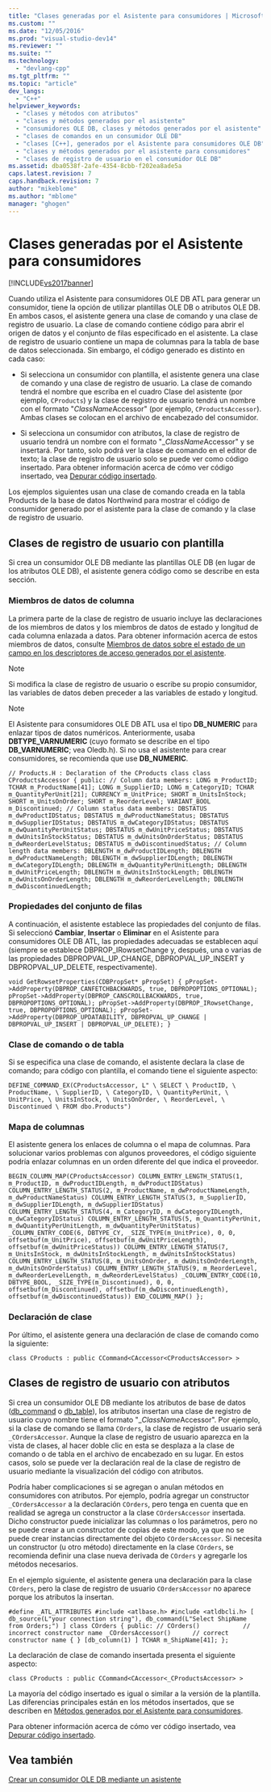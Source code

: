 ```yaml
---
title: "Clases generadas por el Asistente para consumidores | Microsoft Docs"
ms.custom: ""
ms.date: "12/05/2016"
ms.prod: "visual-studio-dev14"
ms.reviewer: ""
ms.suite: ""
ms.technology: 
  - "devlang-cpp"
ms.tgt_pltfrm: ""
ms.topic: "article"
dev_langs: 
  - "C++"
helpviewer_keywords: 
  - "clases y métodos con atributos"
  - "clases y métodos generados por el asistente"
  - "consumidores OLE DB, clases y métodos generados por el asistente"
  - "clases de comandos en un consumidor OLE DB"
  - "clases [C++], generados por el Asistente para consumidores OLE DB"
  - "clases y métodos generados por el asistente para consumidores"
  - "clases de registro de usuario en el consumidor OLE DB"
ms.assetid: dba0538f-2afe-4354-8cbb-f202ea8ade5a
caps.latest.revision: 7
caps.handback.revision: 7
author: "mikeblome"
ms.author: "mblome"
manager: "ghogen"
---
```

# Clases generadas por el Asistente para consumidores
[!INCLUDE[vs2017banner](../../assembler/inline/includes/vs2017banner.md)]

Cuando utiliza el Asistente para consumidores OLE DB ATL para generar un consumidor, tiene la opción de utilizar plantillas OLE DB o atributos OLE DB. En ambos casos, el asistente genera una clase de comando y una clase de registro de usuario. La clase de comando contiene código para abrir el origen de datos y el conjunto de filas especificado en el asistente. La clase de registro de usuario contiene un mapa de columnas para la tabla de base de datos seleccionada. Sin embargo, el código generado es distinto en cada caso:  
  
-   Si selecciona un consumidor con plantilla, el asistente genera una clase de comando y una clase de registro de usuario. La clase de comando tendrá el nombre que escriba en el cuadro Clase del asistente \(por ejemplo, `CProducts`\) y la clase de registro de usuario tendrá un nombre con el formato "*ClassName*Accessor" \(por ejemplo, `CProductsAccessor`\). Ambas clases se colocan en el archivo de encabezado del consumidor.  
  
-   Si selecciona un consumidor con atributos, la clase de registro de usuario tendrá un nombre con el formato "\_*ClassName*Accessor" y se insertará. Por tanto, solo podrá ver la clase de comando en el editor de texto; la clase de registro de usuario solo se puede ver como código insertado. Para obtener información acerca de cómo ver código insertado, vea [Depurar código insertado](../Topic/How%20to:%20Debug%20Injected%20Code.md).  
  
 Los ejemplos siguientes usan una clase de comando creada en la tabla Products de la base de datos Northwind para mostrar el código de consumidor generado por el asistente para la clase de comando y la clase de registro de usuario.  
  
## Clases de registro de usuario con plantilla  
 Si crea un consumidor OLE DB mediante las plantillas OLE DB \(en lugar de los atributos OLE DB\), el asistente genera código como se describe en esta sección.  
  
### Miembros de datos de columna  
 La primera parte de la clase de registro de usuario incluye las declaraciones de los miembros de datos y los miembros de datos de estado y longitud de cada columna enlazada a datos. Para obtener información acerca de estos miembros de datos, consulte [Miembros de datos sobre el estado de un campo en los descriptores de acceso generados por el asistente](../../data/oledb/field-status-data-members-in-wizard-generated-accessors.md).  
  
> [!NOTE]
>  Si modifica la clase de registro de usuario o escribe su propio consumidor, las variables de datos deben preceder a las variables de estado y longitud.  
  
> [!NOTE]
>  El Asistente para consumidores OLE DB ATL usa el tipo **DB\_NUMERIC** para enlazar tipos de datos numéricos. Anteriormente, usaba **DBTYPE\_VARNUMERIC** \(cuyo formato se describe en el tipo **DB\_VARNUMERIC**; vea Oledb.h\). Si no usa el asistente para crear consumidores, se recomienda que use **DB\_NUMERIC**.  
  
```  
// Products.H : Declaration of the CProducts class class CProductsAccessor { public: // Column data members: LONG m_ProductID; TCHAR m_ProductName[41]; LONG m_SupplierID; LONG m_CategoryID; TCHAR m_QuantityPerUnit[21]; CURRENCY m_UnitPrice; SHORT m_UnitsInStock; SHORT m_UnitsOnOrder; SHORT m_ReorderLevel; VARIANT_BOOL m_Discontinued; // Column status data members: DBSTATUS m_dwProductIDStatus; DBSTATUS m_dwProductNameStatus; DBSTATUS m_dwSupplierIDStatus; DBSTATUS m_dwCategoryIDStatus; DBSTATUS m_dwQuantityPerUnitStatus; DBSTATUS m_dwUnitPriceStatus; DBSTATUS m_dwUnitsInStockStatus; DBSTATUS m_dwUnitsOnOrderStatus; DBSTATUS m_dwReorderLevelStatus; DBSTATUS m_dwDiscontinuedStatus; // Column length data members: DBLENGTH m_dwProductIDLength; DBLENGTH m_dwProductNameLength; DBLENGTH m_dwSupplierIDLength; DBLENGTH m_dwCategoryIDLength; DBLENGTH m_dwQuantityPerUnitLength; DBLENGTH m_dwUnitPriceLength; DBLENGTH m_dwUnitsInStockLength; DBLENGTH m_dwUnitsOnOrderLength; DBLENGTH m_dwReorderLevelLength; DBLENGTH m_dwDiscontinuedLength;  
```  
  
### Propiedades del conjunto de filas  
 A continuación, el asistente establece las propiedades del conjunto de filas. Si seleccionó **Cambiar**, **Insertar** o **Eliminar** en el Asistente para consumidores OLE DB ATL, las propiedades adecuadas se establecen aquí \(siempre se establece DBPROP\_IRowsetChange y, después, una o varias de las propiedades DBPROPVAL\_UP\_CHANGE, DBPROPVAL\_UP\_INSERT y DBPROPVAL\_UP\_DELETE, respectivamente\).  
  
```  
void GetRowsetProperties(CDBPropSet* pPropSet) { pPropSet->AddProperty(DBPROP_CANFETCHBACKWARDS, true, DBPROPOPTIONS_OPTIONAL); pPropSet->AddProperty(DBPROP_CANSCROLLBACKWARDS, true, DBPROPOPTIONS_OPTIONAL); pPropSet->AddProperty(DBPROP_IRowsetChange, true, DBPROPOPTIONS_OPTIONAL); pPropSet->AddProperty(DBPROP_UPDATABILITY, DBPROPVAL_UP_CHANGE | DBPROPVAL_UP_INSERT | DBPROPVAL_UP_DELETE); }  
```  
  
### Clase de comando o de tabla  
 Si se especifica una clase de comando, el asistente declara la clase de comando; para código con plantilla, el comando tiene el siguiente aspecto:  
  
```  
DEFINE_COMMAND_EX(CProductsAccessor, L" \ SELECT \ ProductID, \ ProductName, \ SupplierID, \ CategoryID, \ QuantityPerUnit, \ UnitPrice, \ UnitsInStock, \ UnitsOnOrder, \ ReorderLevel, \ Discontinued \ FROM dbo.Products")  
```  
  
### Mapa de columnas  
 El asistente genera los enlaces de columna o el mapa de columnas. Para solucionar varios problemas con algunos proveedores, el código siguiente podría enlazar columnas en un orden diferente del que indica el proveedor.  
  
```  
BEGIN_COLUMN_MAP(CProductsAccessor) COLUMN_ENTRY_LENGTH_STATUS(1, m_ProductID, m_dwProductIDLength, m_dwProductIDStatus) COLUMN_ENTRY_LENGTH_STATUS(2, m_ProductName, m_dwProductNameLength, m_dwProductNameStatus) COLUMN_ENTRY_LENGTH_STATUS(3, m_SupplierID, m_dwSupplierIDLength, m_dwSupplierIDStatus) COLUMN_ENTRY_LENGTH_STATUS(4, m_CategoryID, m_dwCategoryIDLength, m_dwCategoryIDStatus) COLUMN_ENTRY_LENGTH_STATUS(5, m_QuantityPerUnit, m_dwQuantityPerUnitLength, m_dwQuantityPerUnitStatus) _COLUMN_ENTRY_CODE(6, DBTYPE_CY, _SIZE_TYPE(m_UnitPrice), 0, 0, offsetbuf(m_UnitPrice), offsetbuf(m_dwUnitPriceLength), offsetbuf(m_dwUnitPriceStatus)) COLUMN_ENTRY_LENGTH_STATUS(7, m_UnitsInStock, m_dwUnitsInStockLength, m_dwUnitsInStockStatus) COLUMN_ENTRY_LENGTH_STATUS(8, m_UnitsOnOrder, m_dwUnitsOnOrderLength, m_dwUnitsOnOrderStatus) COLUMN_ENTRY_LENGTH_STATUS(9, m_ReorderLevel, m_dwReorderLevelLength, m_dwReorderLevelStatus) _COLUMN_ENTRY_CODE(10, DBTYPE_BOOL, _SIZE_TYPE(m_Discontinued), 0, 0, offsetbuf(m_Discontinued), offsetbuf(m_dwDiscontinuedLength), offsetbuf(m_dwDiscontinuedStatus)) END_COLUMN_MAP() };  
```  
  
### Declaración de clase  
 Por último, el asistente genera una declaración de clase de comando como la siguiente:  
  
```  
class CProducts : public CCommand<CAccessor<CProductsAccessor> >  
```  
  
## Clases de registro de usuario con atributos  
 Si crea un consumidor OLE DB mediante los atributos de base de datos \([db\_command](../../windows/db-command.md) o [db\_table](../../windows/db-table.md)\), los atributos insertan una clase de registro de usuario cuyo nombre tiene el formato "\_*ClassName*Accessor". Por ejemplo, si la clase de comando se llama `COrders`, la clase de registro de usuario será `_COrdersAccessor`. Aunque la clase de registro de usuario aparezca en la vista de clases, al hacer doble clic en esta se desplaza a la clase de comando o de tabla en el archivo de encabezado en su lugar. En estos casos, solo se puede ver la declaración real de la clase de registro de usuario mediante la visualización del código con atributos.  
  
 Podría haber complicaciones si se agregan o anulan métodos en consumidores con atributos. Por ejemplo, podría agregar un constructor `_COrdersAccessor` a la declaración `COrders`, pero tenga en cuenta que en realidad se agrega un constructor a la clase `COrdersAccessor` insertada. Dicho constructor puede inicializar las columnas o los parámetros, pero no se puede crear a un constructor de copias de este modo, ya que no se puede crear instancias directamente del objeto `COrdersAccessor`. Si necesita un constructor \(u otro método\) directamente en la clase `COrders`, se recomienda definir una clase nueva derivada de `COrders` y agregarle los métodos necesarios.  
  
 En el ejemplo siguiente, el asistente genera una declaración para la clase `COrders`, pero la clase de registro de usuario `COrdersAccessor` no aparece porque los atributos la insertan.  
  
```  
#define _ATL_ATTRIBUTES #include <atlbase.h> #include <atldbcli.h> [ db_source(L"your connection string"), db_command(L"Select ShipName from Orders;") ] class COrders { public: // COrders()            // incorrect constructor name _COrdersAccessor()      // correct constructor name { } [db_column(1) ] TCHAR m_ShipName[41]; };  
```  
  
 La declaración de clase de comando insertada presenta el siguiente aspecto:  
  
```  
class CProducts : public CCommand<CAccessor<_CProductsAccessor> >  
```  
  
 La mayoría del código insertado es igual o similar a la versión de la plantilla. Las diferencias principales están en los métodos insertados, que se describen en [Métodos generados por el Asistente para consumidores](../../data/oledb/consumer-wizard-generated-methods.md).  
  
 Para obtener información acerca de cómo ver código insertado, vea [Depurar código insertado](../Topic/How%20to:%20Debug%20Injected%20Code.md).  
  
## Vea también  
 [Crear un consumidor OLE DB mediante un asistente](../../data/oledb/creating-an-ole-db-consumer-using-a-wizard.md)